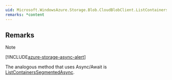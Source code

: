 ```yaml
---  
uid: Microsoft.WindowsAzure.Storage.Blob.CloudBlobClient.ListContainersSegmented(System.String,Microsoft.WindowsAzure.Storage.Blob.ContainerListingDetails,System.Nullable{System.Int32},Microsoft.WindowsAzure.Storage.Blob.BlobContinuationToken,Microsoft.WindowsAzure.Storage.Blob.BlobRequestOptions,Microsoft.WindowsAzure.Storage.OperationContext)  
remarks: *content  
---  
```

  
## Remarks  
  
> [!NOTE]
>  [!INCLUDE[azure-storage-async-alert](../Token/azure-storage-async-alert_md.md)]  
>   
>  The analogous method that uses Async/Await is [ListContainersSegmentedAsync](assetId:///Overload:Microsoft.WindowsAzure.Storage.Blob.CloudBlobClient.ListContainersSegmentedAsync?qualifyHint=False&autoUpgrade=True).